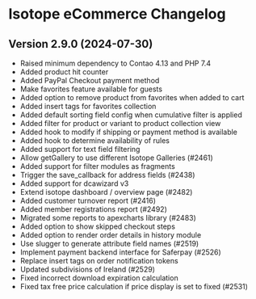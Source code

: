 Isotope eCommerce Changelog
===========================

Version 2.9.0 (2024-07-30)
--------------------------

- Raised minimum dependency to Contao 4.13 and PHP 7.4
- Added product hit counter
- Added PayPal Checkout payment method
- Make favorites feature available for guests
- Added option to remove product from favorites when added to cart
- Added insert tags for favorites collection
- Added default sorting field config when cumulative filter is applied
- Added filter for product or variant to product collection view
- Added hook to modify if shipping or payment method is available
- Added hook to determine availability of rules
- Added support for text field filtering
- Allow getGallery to use different Isotope Galleries (#2461)
- Added support for filter modules as fragments
- Trigger the save_callback for address fields (#2438)
- Added support for dcawizard v3
- Extend isotope dashboard / overview page (#2482)
- Added customer turnover report (#2416)
- Added member registrations report (#2492)
- Migrated some reports to apexcharts library (#2483)
- Added option to show skipped checkout steps
- Added option to render order details in history module
- Use slugger to generate attribute field names (#2519)
- Implement payment backend interface for Saferpay (#2526)
- Replace insert tags on order notification tokens
- Updated subdivisions of Ireland (#2529)
- Fixed incorrect download expiration calculation
- Fixed tax free price calculation if price display is set to fixed (#2531)
